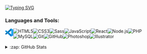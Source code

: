 [![Typing SVG](https://readme-typing-svg.herokuapp.com?font=Quicksand&color=C3C3C3&vCenter=true&lines=Hi+I'm+Alan+%F0%9F%91%8B+;I'm+a+junior+web+developer;Always+ready+to+learn+new+things+)](https://git.io/typing-svg)

### Languages and Tools:

<img align="left" alt="Visual Studio Code" width="26px" src="https://raw.githubusercontent.com/github/explore/80688e429a7d4ef2fca1e82350fe8e3517d3494d/topics/visual-studio-code/visual-studio-code.png" />
<img align="left" alt="HTML5" src="https://img.shields.io/badge/html5-%23E34F26.svg?style=for-the-badge&logo=html5&logoColor=white" />
<img align="left" alt="CSS3" src="https://img.shields.io/badge/css3-%231572B6.svg?style=for-the-badge&logo=css3&logoColor=white" />
<img align="left" alt="Sass" src="https://img.shields.io/badge/SASS-hotpink.svg?style=for-the-badge&logo=SASS&logoColor=white" />
<img align="left" alt="JavaScript" src="https://img.shields.io/badge/javascript-%23323330.svg?style=for-the-badge&logo=javascript&logoColor=%23F7DF1E" />
<img align="left" alt="React" src="https://img.shields.io/badge/react-%2320232a.svg?style=for-the-badge&logo=react&logoColor=%2361DAFB" />
<img align="left" alt="Node.js" src="https://img.shields.io/badge/node.js-6DA55F?style=for-the-badge&logo=node.js&logoColor=white" />
<img align="left" alt="PHP" src="https://img.shields.io/badge/php-%23777BB4.svg?style=for-the-badge&logo=php&logoColor=white" />
<img align="left" alt="MySQL" src="https://img.shields.io/badge/mysql-%2300f.svg?style=for-the-badge&logo=mysql&logoColor=white" />
<img align="left" alt="Git" src="https://img.shields.io/badge/git-%23F05033.svg?style=for-the-badge&logo=git&logoColor=white" />
<img align="left" alt="GitHub" src="https://img.shields.io/badge/github-%23121011.svg?style=for-the-badge&logo=github&logoColor=white" />
<img align="left" alt="Photoshop" src="https://img.shields.io/badge/adobe%20photoshop-%2331A8FF.svg?style=for-the-badge&logo=adobe%20photoshop&logoColor=white" />
<img align="left" alt="Illustrator" src="https://img.shields.io/badge/adobe%20illustrator-%23FF9A00.svg?style=for-the-badge&logo=adobe%20illustrator&logoColor=white" />

<br />
<br />
<br />

<details>
  <summary>:zap: GitHub Stats</summary>

  <p>Some stats, not impressive for now 😅</p>

  <img align="left" alt="Alan GitHub Stats" src="https://github-readme-stats.vercel.app/api?username=AlanDbq&theme=dark&show_icons=true" />
  <br>
  <img align="left" alt="Used Languages" src="https://github-readme-stats.vercel.app/api/top-langs/?username=AlanDbq&layout=compact" />

</details>
